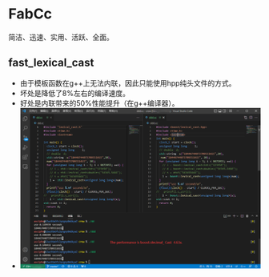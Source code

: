 # FabCc
简洁、迅速、实用、活跃、全面。

## fast_lexical_cast
- 由于模板函数在g++上无法内联，因此只能使用hpp纯头文件的方式。
- 坏处是降低了8%左右的编译速度。
- 好处是内联带来的50%性能提升（在g++编译器）。
- ![快速词典转换](./fast_lexical_cast.png)
